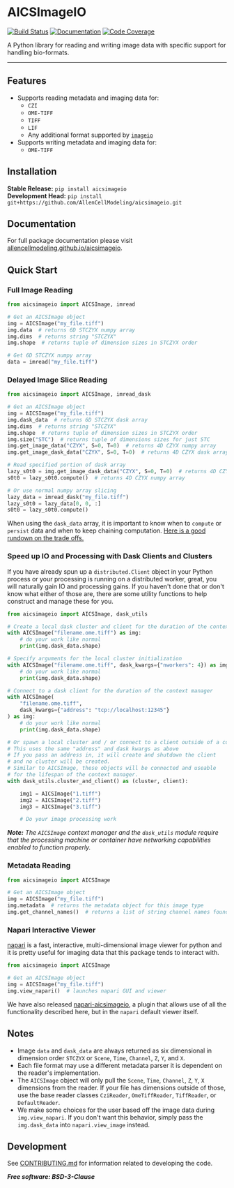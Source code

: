 # AICSImageIO

[![Build Status](https://github.com/AllenCellModeling/aicsimageio/workflows/Build%20Master/badge.svg)](https://github.com/AllenCellModeling/aicsimageio/actions)
[![Documentation](https://github.com/AllenCellModeling/aicsimageio/workflows/Documentation/badge.svg)](https://allencellmodeling.github.io/aicsimageio)
[![Code Coverage](https://codecov.io/gh/AllenCellModeling/aicsimageio/branch/master/graph/badge.svg)](https://codecov.io/gh/AllenCellModeling/aicsimageio)

A Python library for reading and writing image data with specific support for handling
bio-formats.

---

## Features
* Supports reading metadata and imaging data for:
    * `CZI`
    * `OME-TIFF`
    * `TIFF`
    * `LIF`
    * Any additional format supported by [`imageio`](https://github.com/imageio/imageio)
* Supports writing metadata and imaging data for:
    * `OME-TIFF`

## Installation
**Stable Release:** `pip install aicsimageio`<br>
**Development Head:** `pip install git+https://github.com/AllenCellModeling/aicsimageio.git`

## Documentation
For full package documentation please visit
[allencellmodeling.github.io/aicsimageio](https://allencellmodeling.github.io/aicsimageio/index.html).

## Quick Start

### Full Image Reading
```python
from aicsimageio import AICSImage, imread

# Get an AICSImage object
img = AICSImage("my_file.tiff")
img.data  # returns 6D STCZYX numpy array
img.dims  # returns string "STCZYX"
img.shape  # returns tuple of dimension sizes in STCZYX order

# Get 6D STCZYX numpy array
data = imread("my_file.tiff")
```

### Delayed Image Slice Reading
```python
from aicsimageio import AICSImage, imread_dask

# Get an AICSImage object
img = AICSImage("my_file.tiff")
img.dask_data  # returns 6D STCZYX dask array
img.dims  # returns string "STCZYX"
img.shape  # returns tuple of dimension sizes in STCZYX order
img.size("STC")  # returns tuple of dimensions sizes for just STC
img.get_image_data("CZYX", S=0, T=0)  # returns 4D CZYX numpy array
img.get_image_dask_data("CZYX", S=0, T=0)  # returns 4D CZYX dask array

# Read specified portion of dask array
lazy_s0t0 = img.get_image_dask_data("CZYX", S=0, T=0)  # returns 4D CZYX dask array
s0t0 = lazy_s0t0.compute()  # returns 4D CZYX numpy array

# Or use normal numpy array slicing
lazy_data = imread_dask("my_file.tiff")
lazy_s0t0 = lazy_data[0, 0, :]
s0t0 = lazy_s0t0.compute()
```

When using the `dask_data` array, it is important to know when to `compute` or
`persist` data and when to keep chaining computation.
[Here is a good rundown on the trade offs.](https://stackoverflow.com/questions/41806850/dask-difference-between-client-persist-and-client-compute#answer-41807160)


### Speed up IO and Processing with Dask Clients and Clusters
If you have already spun up a `distributed.Client` object in your Python process or
your processing is running on a distributed worker, great, you will naturally gain IO
and processing gains. If you haven't done that or don't know what either of those are,
there are some utility functions to help construct and manage these for you.

```python
from aicsimageio import AICSImage, dask_utils

# Create a local dask cluster and client for the duration of the context manager
with AICSImage("filename.ome.tiff") as img:
    # do your work like normal
    print(img.dask_data.shape)

# Specify arguments for the local cluster initialization
with AICSImage("filename.ome.tiff", dask_kwargs={"nworkers": 4}) as img:
    # do your work like normal
    print(img.dask_data.shape)

# Connect to a dask client for the duration of the context manager
with AICSImage(
    "filename.ome.tiff",
    dask_kwargs={"address": "tcp://localhost:12345"}
) as img:
    # do your work like normal
    print(img.dask_data.shape)

# Or spawn a local cluster and / or connect to a client outside of a context manager
# This uses the same "address" and dask kwargs as above
# If you pass an address in, it will create and shutdown the client
# and no cluster will be created.
# Similar to AICSImage, these objects will be connected and useable
# for the lifespan of the context manager.
with dask_utils.cluster_and_client() as (cluster, client):

    img1 = AICSImage("1.tiff")
    img2 = AICSImage("2.tiff")
    img3 = AICSImage("3.tiff")

    # Do your image processing work
```

_**Note:** The `AICSImage` context manager and the `dask_utils` module require that the
processing machine or container have networking capabilities enabled to function
properly._


### Metadata Reading
```python
from aicsimageio import AICSImage

# Get an AICSImage object
img = AICSImage("my_file.tiff")
img.metadata  # returns the metadata object for this image type
img.get_channel_names()  # returns a list of string channel names found in the metadata
```

### Napari Interactive Viewer
[napari](https://github.com/Napari/napari) is a fast, interactive, multi-dimensional
image viewer for python and it is pretty useful for imaging data that this package
tends to interact with.
```python
from aicsimageio import AICSImage

# Get an AICSImage object
img = AICSImage("my_file.tiff")
img.view_napari()  # launches napari GUI and viewer
```

We have also released
[napari-aicsimageio](https://github.com/AllenCellModeling/napari-aicsimageio), a plugin
that allows use of all the functionality described here, but in the `napari` default
viewer itself.


## Notes
* Image `data` and `dask_data` are always returned as six dimensional in dimension
order `STCZYX` or `Scene`, `Time`, `Channel`, `Z`, `Y`, and `X`.
* Each file format may use a different metadata parser it is dependent on the reader's
implementation.
* The `AICSImage` object will only pull the `Scene`, `Time`, `Channel`, `Z`, `Y`, `X`
dimensions from the reader.
If your file has dimensions outside of those, use the base reader classes `CziReader`,
`OmeTiffReader`, `TiffReader`, or `DefaultReader`.
* We make some choices for the user based off the image data during `img.view_napari`.
If you don't want this behavior, simply pass the `img.dask_data` into
`napari.view_image` instead.

## Development
See [CONTRIBUTING.md](CONTRIBUTING.md) for information related to developing the code.

***Free software: BSD-3-Clause***
